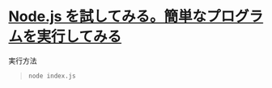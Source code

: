 # [Node.js を試してみる。簡単なプログラムを実行してみる](https://steemit.com/hive-161179/@yasu/node-js)

実行方法
> `node index.js`